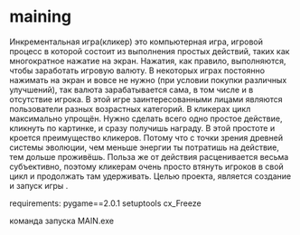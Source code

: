 # maining
Инкрементальная игра(кликер) это компьютерная игра, игровой процесс в которой состоит из выполнения простых действий, таких как многократное нажатие на экран. Нажатия, как правило, выполняются, чтобы заработать игровую валюту. В некоторых играх постоянно нажимать на экран и вовсе не нужно (при условии покупки различных улучшений), так валюта зарабатывается сама, в том числе и в отсутствие игрока.
В этой игре заинтересованными лицами являются пользователи разных возрастных категорий. В кликерах цикл максимально упрощён. Нужно сделать всего одно простое действие, кликнуть по картинке, и сразу получишь награду. В этой простоте и кроется преимущество кликеров. Потому что с точки зрения древней системы эволюции, чем меньше энергии ты потратишь на действие, тем дольше проживёшь. Польза же от действия расценивается весьма субъективно, поэтому кликерам очень просто втянуть игроков в свой цикл и продолжать там удерживать.
Целью проекта, является создание и запуск игры .

requirements:
pygame==2.0.1
setuptools
cx_Freeze

команда запуска
MAIN.exe
